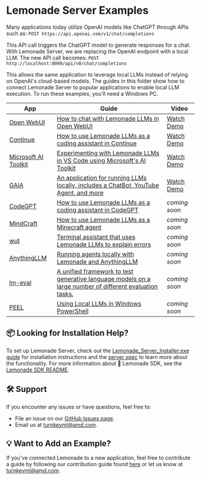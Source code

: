# Lemonade Server Examples

Many applications today utilize OpenAI models like ChatGPT through APIs such as: `POST https://api.openai.com/v1/chat/completions`

This API call triggers the ChatGPT model to generate responses for a chat. With Lemonade Server, we are replacing the OpenAI endpoint with a local LLM. The new API call becomes: `POST http://localhost:8000/api/v0/chat/completions`

This allows the same application to leverage local LLMs instead of relying on OpenAI's cloud-based models. The guides in this folder show how to connect Lemonade Server to popular applications to enable local LLM execution. To run these examples, you'll need a Windows PC.

| App                 | Guide                                                                                               | Video                                                                                     |
|---------------------|-----------------------------------------------------------------------------------------------------|-------------------------------------------------------------------------------------------|
| [Open WebUI](https://github.com/open-webui/open-webui)         | [How to chat with Lemonade LLMs in Open WebUI](https://ryzenai.docs.amd.com/en/latest/llm/server_interface.html#open-webui-demo)   | [Watch Demo](https://www.youtube.com/watch?v=PXNTDZREJ_A)                                 |
| [Continue](https://www.continue.dev/)   | [How to use Lemonade LLMs as a coding assistant in Continue](continue.md)                                          | [Watch Demo](https://youtu.be/bP_MZnDpbUc?si=hRhLbLEV6V_OGlUt)                            |
| [Microsoft AI Toolkit](https://learn.microsoft.com/en-us/windows/ai/toolkit/)   | [Experimenting with Lemonade LLMs in VS Code using Microsoft's AI Toolkit](ai-toolkit.md)                                          | [Watch Demo](https://youtu.be/JecpotOZ6qo?si=WxWVQhUBCJQgE6vX)                            |
| [GAIA](https://github.com/amd/gaia)   | [An application for running LLMs locally, includes a ChatBot, YouTube Agent, and more](https://github.com/amd/gaia?tab=readme-ov-file#getting-started-guide) | [Watch Demo](https://youtu.be/_PORHv_-atI?si=EYQjmrRQ6Zy2H0ek)                            |
| [CodeGPT](https://codegpt.co/)   | [How to use Lemonade LLMs as a coding assistant in CodeGPT](codeGPT.md)                                          | _coming soon_                                                                             |
| [MindCraft](mindcraft.md) | [How to use Lemonade LLMs as a Minecraft agent](mindcraft.md) | _coming soon_                                                                             |
| [wut](https://github.com/shobrook/wut)   | [Terminal assistant that uses Lemonade LLMs to explain errors](wut.md)                                          | _coming soon_                                                                             |
| [AnythingLLM](https://anythingllm.com/) | [Running agents locally with Lemonade and AnythingLLM](anythingLLM.md) | _coming soon_                                                                             |
| [lm-eval](https://github.com/EleutherAI/lm-evaluation-harness)   | [A unified framework to test generative language models on a large number of different evaluation tasks.](lm-eval.md)              | _coming soon_                                                                             |
| [PEEL](https://github.com/lemonade-apps/peel)     | [Using Local LLMs in Windows PowerShell](https://github.com/lemonade-apps/peel?tab=readme-ov-file#installation)                   | _coming soon_                                                                             |

## 📦 Looking for Installation Help?

To set up Lemonade Server, check out the [Lemonade_Server_Installer.exe guide](lemonade_server_exe.md) for installation instructions and the [server spec](https://github.com/onnx/turnkeyml/blob/main/docs/lemonade/server_spec.md) to learn more about the functionality. For more information about 🍋 Lemonade SDK, see the [Lemonade SDK README](https://github.com/onnx/turnkeyml/tree/main/docs/lemonade/).

## 🛠️ Support

If you encounter any issues or have questions, feel free to:
- File an issue on our [GitHub Issues page](https://github.com/onnx/turnkeyml/issues).
- Email us at [turnkeyml@amd.com](mailto:turnkeyml@amd.com).

## 💡 Want to Add an Example?

If you've connected Lemonade to a new application, feel free to contribute a guide by following our contribution guide found [here](https://github.com/onnx/turnkeyml/blob/main/docs/contribute.md) or let us know at [turnkeyml@amd.com](mailto:turnkeyml@amd.com).